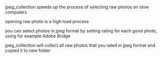 jpeg_collection speeds up the process of selecting raw photos on slow computers

opening raw photo is a high load process

you can select photos in jpeg format by setting rating for each good photo, using for example Adobe Bridge

jpeg_collection will collect all raw photos that you rated in jpeg format and copied it to new folder
